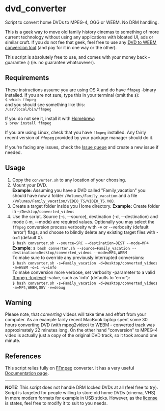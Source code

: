 # dvd_converter
Script to convert home DVDs to MPEG-4, OGG or WEBM. No DRM handling. 

This is a geek way to move old family history cinemas to something of more current technology without using any applications with bloated UI, ads or similar cruft. If you do not fee that geek, feel free to use any [DVD to WEBM conversion tool](https://lmgtfy.com/?q=DVD+to+webm+conversion+tool) (and pay for it in one way or the other).

This script is absolutely free to use, and comes with your money back -guarantee :) (ie. no guarantee whatsovever).

## Requirements
These instructions assume you are using OS X and do have ```ffmpeg``` -binary installed. If you are not sure, type this in your terminal (omit the ```$```):  
```$ which ffmpeg```  
and you should see something like this:  
```/usr/local/bin/ffmpeg```

If you do not see it, install it with [Homebrew](https://brew.sh/):  
```$ brew install ffmpeg```

If you are using Linux, check that you have ```ffmpeg``` installed. Any fairly recent version of ```ffmpeg``` provided by your package manager should do it.

If you're facing any issues, check the [Issue queue](https://github.com/rpsu/dvd_converter/issues) and create a new issue if needed.


## Usage

1. Copy the ```converter.sh``` to any location of your choosing.
1. Mount your DVD.  
**Example:** Assuming you have a DVD called "Family_vacation" you should have now a folder ```/Volumes/Family_vacation``` and a file  ```/Volumes/Family_vacation/VIDEO_TS/VIDEO_TS.VOB```.
1. Create a target folder inside you Home directory. 
**Example:** Create folder in ```~/Desktop/converted_videos```
1. Use the script. Source (-s, --source), destination (-d, --destination) and 
mode (-m, --mode) are required values. Optionally you may select the ```ffmpeg```
conversion process verbosity with -v or --verbosity (default 'error') flags,
and choose to blindly delete any existing target files with -o=1 (default 0).  
```$ bash converter.sh --source=SRC --destination=DEST --mode=MP4```  
**Example:** 
```$ bash converter.sh --source=Family_vacation --destination=Desktop/converted_videos --mode=MP4,WEBM```  
To  make sure to override any previously interrupted conversions:  
```$ bash converter.sh -s=Family_vacation -d=Desktop/converted_videos -m=WEBM -o=1 -v=info```  
To make conversion more verbose, set verbosity -parameter to a valid [ffmpeg -loglevel](https://www.ffmpeg.org/ffmpeg.html#Generic-options) -value, such as 'info' (defaults to 'error'):  
```$ bash converter.sh -s=Family_vacation -d=Desktop/converted_videos -m=MP4,WEBM,OGV -v=debug ```  

## Warning

Please note, that *converting* videos will take time and effort from your computer. As an example fairly recent MacBook laptop spent some 30 hours converting DVD (with mpeg2video) to WEBM  - converted track was approximately 22 minutes long. On the other hand "conversion" to MPEG-4 video is actually just a copy of the original DVD track, so it took around one minute.

## References

This script relies fully on [FFmpeg](https://www.ffmpeg.org) converter. It has a very useful [Documentation page](https://www.ffmpeg.org/ffmpeg.html). 

---

**NOTE:** This script does not handle DRM locked DVDs at all (feel free to try). Script is targeted for people willing to store old home DVDs (cinema, VHS) in more modern formats for example in USB sticks. However, as the [license](https://github.com/rpsu/dvd_converter/blob/master/LICENSE) is states, feel free to modify it to suit to you needs. 

